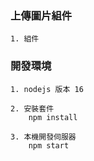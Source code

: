 ### 上傳圖片組件

    1. 組件

### 開發環境

    1. nodejs 版本 16

    2. 安裝套件
        npm install

    3. 本機開發伺服器
        npm start
